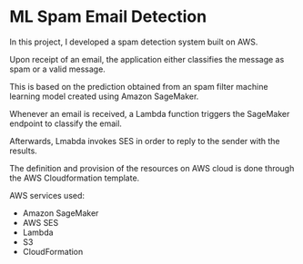 # ML Spam Email Detection

In this project, I developed a spam detection system built on AWS.

Upon receipt of an email, the application either classifies the message as spam or a valid message.

This is based on the prediction obtained from an spam filter machine learning model created using Amazon SageMaker.

Whenever an email is received, a Lambda function triggers the SageMaker endpoint to classify the email. 

Afterwards, Lmabda invokes SES in order to reply to the sender with the results.

The definition and provision of the resources on AWS cloud is done through the AWS Cloudformation template.

AWS services used:

  - Amazon SageMaker
  - AWS SES
  - Lambda
  - S3
  - CloudFormation
